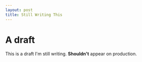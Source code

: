 ```yaml
---
layout: post
title: Still Writing This
---
```


# A draft

This is a draft I'm still writing. **Shouldn't** appear on production.
